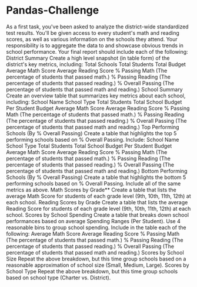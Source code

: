 # Pandas-Challenge
As a first task, you've been asked to analyze the district-wide standardized test results. You'll be given access to every student's math and reading scores, as well as various information on the schools they attend. Your responsibility is to aggregate the data to and showcase obvious trends in school performance. Your final report should include each of the following:  District Summary  Create a high level snapshot (in table form) of the district's key metrics, including:  Total Schools Total Students Total Budget Average Math Score Average Reading Score % Passing Math (The percentage of students that passed math.) % Passing Reading (The percentage of students that passed reading.) % Overall Passing (The percentage of students that passed math and reading.)     School Summary  Create an overview table that summarizes key metrics about each school, including:  School Name School Type Total Students Total School Budget Per Student Budget Average Math Score Average Reading Score % Passing Math (The percentage of students that passed math.) % Passing Reading (The percentage of students that passed reading.) % Overall Passing (The percentage of students that passed math and reading.)     Top Performing Schools (By % Overall Passing)  Create a table that highlights the top 5 performing schools based on % Overall Passing. Include:  School Name School Type Total Students Total School Budget Per Student Budget Average Math Score Average Reading Score % Passing Math (The percentage of students that passed math.) % Passing Reading (The percentage of students that passed reading.) % Overall Passing (The percentage of students that passed math and reading.)     Bottom Performing Schools (By % Overall Passing)  Create a table that highlights the bottom 5 performing schools based on % Overall Passing. Include all of the same metrics as above.   Math Scores by Grade**  Create a table that lists the average Math Score for students of each grade level (9th, 10th, 11th, 12th) at each school.   Reading Scores by Grade  Create a table that lists the average Reading Score for students of each grade level (9th, 10th, 11th, 12th) at each school.   Scores by School Spending  Create a table that breaks down school performances based on average Spending Ranges (Per Student). Use 4 reasonable bins to group school spending. Include in the table each of the following:  Average Math Score Average Reading Score % Passing Math (The percentage of students that passed math.) % Passing Reading (The percentage of students that passed reading.) % Overall Passing (The percentage of students that passed math and reading.)     Scores by School Size  Repeat the above breakdown, but this time group schools based on a reasonable approximation of school size (Small, Medium, Large).   Scores by School Type  Repeat the above breakdown, but this time group schools based on school type (Charter vs. District).
